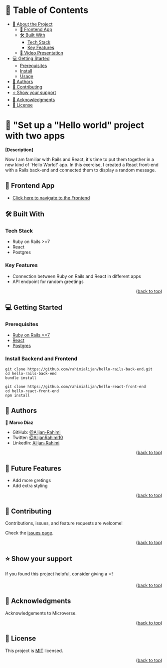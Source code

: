 <a name="readme-top"></a>

# 📗 Table of Contents

- [📖 About the Project](#about-project)
  - [🚀 Frontend App](#frontend)
  - [🛠 Built With](#built-with)
    - [Tech Stack](#tech-stack)
    - [Key Features](#key-features)
  - [🔭 Video Presentation](#video)
- [💻 Getting Started](#getting-started)
  - [Prerequisites](#prerequisites)
  - [Install](#install)
  - [Usage](#usage)
- [👥 Authors](#authors)
- [🤝 Contributing](#contributing)
- [⭐️ Show your support](#support)
- [🙏 Acknowledgments](#acknowledgements)
- [📝 License](#license)

<!-- PROJECT DESCRIPTION -->

# 📖 "Set up a "Hello world" project with two apps<a name="about-project"></a>

**[Description]**

Now I am familiar with Rails and React, it's time to put them together in a new kind of 'Hello World!' app. In this exercise, I created a React front-end with a Rails back-end and connected them to display a random message.

## 🚀 Frontend App <a name="frontend"></a>

- [Click here to navigate to the Frontend ](https://github.com/rahimialijan/hello-rails-back-end)

## 🛠 Built With <a name="built-with"></a>

### Tech Stack <a name="tech-stack"></a>

- Ruby on Rails >=7
- React
- Postgres

### Key Features <a name="key-features"></a>

- Connection between Ruby on Rails and React in different apps
- API endpoint for random greetings

<p align="right">(<a href="#readme-top">back to top</a>)</p>

<!-- GETTING STARTED -->

## 💻 Getting Started <a name="getting-started"></a>

### Prerequisites

- [Ruby on Rails >=7](https://rubyonrails.org/)
- [React](https://reactjs.org/)
- [Postgres](https://www.postgresql.org/)

### Install Backend and Frontend

```
git clone https://github.com/rahimialijan/hello-rails-back-end.git
cd hello-rails-back-end
bundle install
```

```
git clone https://github.com/rahimialijan/hello-react-front-end
cd hello-react-front-end
npm install
```

<!-- AUTHORS -->

## 👥 Authors <a name="authors"></a>

👤 **Marco Díaz**

- GitHub: [@Alijan-Rahimi](https://github.com/rahimialijan)
- Twitter: [@AlijanRahimi10](https://twitter.com/AlijanRahimi10)
- LinkedIn: [Alijan-Rahimi](https://www.linkedin.com/in/alijan-rahimi-18389ab3)

<p align="right">(<a href="#readme-top">back to top</a>)</p>

## 🔭 Future Features <a name="future-features"></a>

- Add more gretings
- Add extra styling

<p align="right">(<a href="#readme-top">back to top</a>)</p>

<!-- CONTRIBUTING -->

## 🤝 Contributing <a name="contributing"></a>

Contributions, issues, and feature requests are welcome!

Check the [issues page](../../issues/).

<p align="right">(<a href="#readme-top">back to top</a>)</p>

<!-- SUPPORT -->

## ⭐️ Show your support <a name="support"></a>

If you found this project helpful, consider giving a ⭐️!

<p align="right">(<a href="#readme-top">back to top</a>)</p>

<!-- ACKNOWLEDGEMENTS -->

## 🙏 Acknowledgments <a name="acknowledgements"></a>

Acknowledgements to Microverse.

<p align="right">(<a href="#readme-top">back to top</a>)</p>

<!-- LICENSE -->

## 📝 License <a name="license"></a>

This project is [MIT](./LICENSE) licensed.

<p align="right">(<a href="#readme-top">back to top</a>)</p>
